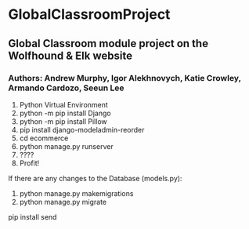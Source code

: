 # GlobalClassroomProject
## Global Classroom module project on the Wolfhound &amp; Elk website
### Authors: Andrew Murphy, Igor Alekhnovych, Katie Crowley, Armando Cardozo, Seeun Lee


1. Python Virtual Environment
2. python -m pip install Django
3. python -m pip install Pillow
4. pip install django-modeladmin-reorder
5. cd ecommerce
6. python manage.py runserver
7. ????
8. Profit!

If there are any changes to the Database (models.py):

1. python manage.py makemigrations
2. python manage.py migrate

pip install send
